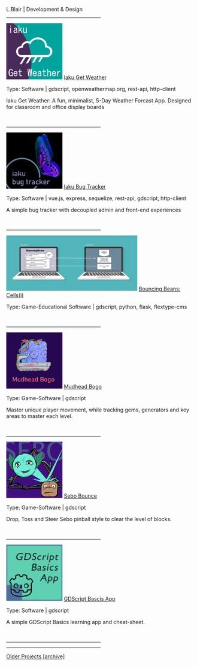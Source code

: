 L.Blair | Development &amp; Design
<HR WIDTH="50%" SIZE="3" NOSHADE>

<img src="images/icon_512.png" alt="" width="150px"/>
<a href="https://lenardblair.github.io/get_weather" target="_blank">Iaku Get Weather</a>
<p>Type: Software | gdscript, openweathermap.org, rest-api, http-client</p>
<p>Iaku Get Weather: A fun, minimalist, 5-Day Weather Forcast App. Designed for classroom and office display boards</p>

<br><HR WIDTH="50%" SIZE="3" NOSHADE>
  
<img src="images/bug_tracker_icon_512.png" alt="" width="150px"/>
<a href="https://github.com/lenardblair/iaku_bug_tracker" target="_blank">Iaku Bug Tracker</a>
<p>Type: Software | vue.js, express, sequelize, rest-api, gdscript, http-client</p>
<p>A simple bug tracker with decoupled admin and front-end experiences</p>

<br><HR WIDTH="50%" SIZE="3" NOSHADE>
  
<img src="images/promo_project_map_hero-img.png " alt="" width="350px"/>
<a href="https://github.com/lenardblair/bouncingbeans_cells_1" target="_blank">Bouncing Beans: Cells(i)</a>
<p>Type: Game-Educational Software | gdscript, python, flask, flextype-cms</p>


<br><HR WIDTH="50%" SIZE="3" NOSHADE>

<img src="images/bogo_ico_512.png" alt="" width="150px"/>
<a href="https://rustyraygun.github.io/mudhead_bogo.html" target="_blank">Mudhead Bogo</a>
<p>Type: Game-Software | gdscript</p>
<p>Master unique player movement, while tracking gems, generators and key areas to master each level.</p>

<br><HR WIDTH="50%" SIZE="3" NOSHADE>

<img src="images/sebo_banner_2.jpg" alt="" width="150px"/>
<a href="https://rustyraygun.github.io/sebo.html" target="_blank">Sebo Bounce</a>
<p>Type: Game-Software | gdscript</p>
<p>Drop, Toss and Steer Sebo pinball style to clear the level of blocks.</p>

<br><HR WIDTH="50%" SIZE="3" NOSHADE>

<img src="images/logo.png" alt="" width="150px"/>
<a href="https://tools-and-projects.itch.io/gdscript-basics-app" target="_blank">GDScript Bascis App</a>
<p>Type: Software | gdscript</p>
<p>A simple GDScript Basics learning app and cheat-sheet.</p>

<br><HR WIDTH="50%" SIZE="3" NOSHADE>
<HR WIDTH="50%" SIZE="3" NOSHADE>
<a href="https://lenardblair.github.io/development_portfolio/index.html" alt="older-projects" target="_blank">Older Projects [archive]</a>


